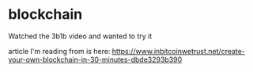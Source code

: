 # blockchain
Watched the 3b1b video and wanted to try it


article I'm reading from is here: 
https://www.inbitcoinwetrust.net/create-your-own-blockchain-in-30-minutes-dbde3293b390
